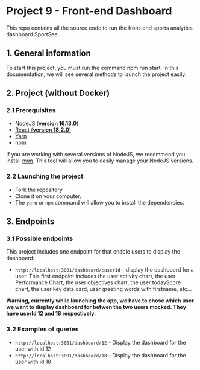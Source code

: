 # Project 9 - Front-end Dashboard

This repo contains all the source code to run the front-end sports analytics dashboard SportSee.

## 1. General information

To start this project, you must run the command npm run start. In this documentation, we will see several methods to launch the project easily.

## 2. Project (**without Docker**)

### 2.1 Prerequisites

- [NodeJS (**version 16.13.0**)](https://nodejs.org/en/)
- [React (**version 18.2.0**)](https://en.react.org)
- [Yarn](https://yarnpkg.com/)
- [npm](https://www.npmjs.com/)

If you are working with several versions of NodeJS, we recommend you install [nvm](https://github.com/nvm-sh/nvm). This tool will allow you to easily manage your NodeJS versions.

### 2.2 Launching the project

- Fork the repository
- Clone it on your computer.
- The `yarn` or `npm` command will allow you to install the dependencies.

## 3. Endpoints

### 3.1 Possible endpoints

This project includes one endpoint for that enable users to display the dashboard: 

- `http://localhost:3001/dashboard/:userId` - display the dashboard for a user. This first endpoint includes the user activity chart, the user Performance Chart, the user objectives chart, the user todayScore chart, the user key data card, user greeting words with firstname, etc...


**Warning, currently while launching the app, we have to chose which user we want to display dashboard for betwen the two users mocked. They have userId 12 and 18 respectively.**

### 3.2 Examples of queries

- `http://localhost:3001/dashboard/12` - Display the dashboard for the user with id 12
- `http://localhost:3001/dashboard/18` - Display the dashboard for the user with id 18